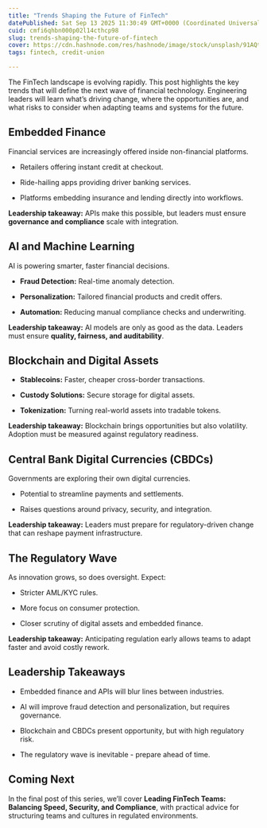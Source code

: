 ```yaml
---
title: "Trends Shaping the Future of FinTech"
datePublished: Sat Sep 13 2025 11:30:49 GMT+0000 (Coordinated Universal Time)
cuid: cmfi6qhbn000p02l14cthcp98
slug: trends-shaping-the-future-of-fintech
cover: https://cdn.hashnode.com/res/hashnode/image/stock/unsplash/91AQt9p4Mo8/upload/c624f3185e910b374b8b9b1b3ea865a9.jpeg
tags: fintech, credit-union

---
```


The FinTech landscape is evolving rapidly. This post highlights the key trends that will define the next wave of financial technology. Engineering leaders will learn what’s driving change, where the opportunities are, and what risks to consider when adapting teams and systems for the future.

## Embedded Finance

Financial services are increasingly offered inside non-financial platforms.

* Retailers offering instant credit at checkout.
    
* Ride-hailing apps providing driver banking services.
    
* Platforms embedding insurance and lending directly into workflows.
    

**Leadership takeaway:** APIs make this possible, but leaders must ensure **governance and compliance** scale with integration.

## AI and Machine Learning

AI is powering smarter, faster financial decisions.

* **Fraud Detection:** Real-time anomaly detection.
    
* **Personalization:** Tailored financial products and credit offers.
    
* **Automation:** Reducing manual compliance checks and underwriting.
    

**Leadership takeaway:** AI models are only as good as the data. Leaders must ensure **quality, fairness, and auditability**.

## Blockchain and Digital Assets

* **Stablecoins:** Faster, cheaper cross-border transactions.
    
* **Custody Solutions:** Secure storage for digital assets.
    
* **Tokenization:** Turning real-world assets into tradable tokens.
    

**Leadership takeaway:** Blockchain brings opportunities but also volatility. Adoption must be measured against regulatory readiness.

## Central Bank Digital Currencies (CBDCs)

Governments are exploring their own digital currencies.

* Potential to streamline payments and settlements.
    
* Raises questions around privacy, security, and integration.
    

**Leadership takeaway:** Leaders must prepare for regulatory-driven change that can reshape payment infrastructure.

## The Regulatory Wave

As innovation grows, so does oversight. Expect:

* Stricter AML/KYC rules.
    
* More focus on consumer protection.
    
* Closer scrutiny of digital assets and embedded finance.
    

**Leadership takeaway:** Anticipating regulation early allows teams to adapt faster and avoid costly rework.

## Leadership Takeaways

* Embedded finance and APIs will blur lines between industries.
    
* AI will improve fraud detection and personalization, but requires governance.
    
* Blockchain and CBDCs present opportunity, but with high regulatory risk.
    
* The regulatory wave is inevitable - prepare ahead of time.
    

## Coming Next

In the final post of this series, we’ll cover **Leading FinTech Teams: Balancing Speed, Security, and Compliance**, with practical advice for structuring teams and cultures in regulated environments.